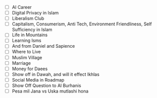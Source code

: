 - [ ] AI Career
- [ ] Digital Privacy in Islam
- [ ] Liberalism Club
- [ ] Capitalism, Consumerism, Anti Tech, Environment Friendliness, Self Sufficiency in Islam
- [ ] Life in Mountains
- [ ] Learning Isms
- [ ] And from Daniel and Sapience
- [ ] Where to Live
- [ ] Muslim Village
- [ ] Marriage
- [ ] Money for Daees
- [ ] Show off in Dawah, and will it effect Ikhlas
- [ ] Social Media in Roadmap
- [ ] Show Off Question to Al Burhanis
- [ ] Pesa mil Jana vs Uska mutlashi hona